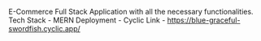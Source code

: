 E-Commerce Full Stack Application with all the necessary functionalities.
Tech Stack - MERN 
Deployment - Cyclic 
Link - https://blue-graceful-swordfish.cyclic.app/
